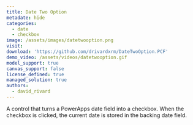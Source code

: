 ```yaml
---
title: Date Two Option
metadate: hide
categories:
  - date
  - checkbox
image: /assets/images/datetwooption.png
visit: 
download: 'https://github.com/drivardxrm/DateTwoOption.PCF'
demo_video: /assets/videos/datetwooption.gif
model_support: true
canvas_support: false
license_defined: true
managed_solution: true
authors:
  - david_rivard
---
```

A control that turns a PowerApps date field into a checkbox. When the checkbox is clicked, the current date is stored in the backing date field.
